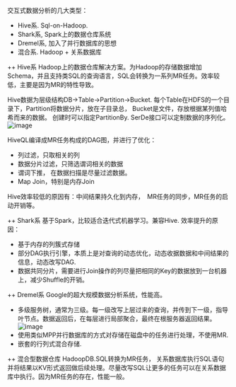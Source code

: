 <!--
title: 大数据日知录 - 交互式数据分析与数据仓库
date: 2017-03-08 20:54:24
tags:
- Big Data
- Data Warehouse
- Hive
-->
交互式数据分析的几大类型：
- Hive系. Sql-on-Hadoop.
- Shark系, Spark上的数据仓库系统
- Dremel系, 加入了并行数据库的思想
- 混合系. Hadoop + 关系数据库

<!-- more -->

++ Hive系
Hadoop上的数据仓库解决方案。为Hadoop的存储数据增加Schema，并且支持类SQL的查询语言，SQL会转换为一系列MR任务。效率较低，主要是因为MR的特性导致。

Hive数据为层级结构DB->Table->Partition->Bucket. 每个Table在HDFS的一个目录下，Partition将数据分片，放在子目录总， Bucket是文件，存放根据某列值哈希而来的数据。
创建时可以指定PartitionBy. SerDe接口可以定制数据的序列化。
![image](https://cdn.edureka.co/blog/wp-content/uploads/2016/12/Hive-Partitions-Buckets-Hive-Tutorial-Edureka.png)

HiveQL编译成MR任务构成的DAG图，并进行了优化：
- 列过滤，只取相关的列
- 数据分片过滤，只筛选谓词相关的数据
- 谓词下推， 在数据扫描是尽量过滤数据。
- Map Join，特别是内存Join

Hive效率较低的原因有：中间结果持久化到内存，　MR任务的同步，MR任务的启动开销等。

++ Shark系
基于Spark，比较适合迭代式机器学习。兼容Hive. 
效率提升的原因：
- 基于内存的列簇式存储
- 部分DAG执行引擎，本质上是对查询的动态优化，动态收据数据和中间结果的信息，动态改写DAG.
- 数据共同分片，需要进行Join操作的列尽量把相同的Key的数据放到一台机器上，减少Shuffle的开销。


++ Dremel系
Google的超大规模数据分析系统，性能高。
- 多级服务树，通常为三级。每一级改写上层过来的查询，并传到下一级，指导叶节点。数据返回后，在每层进行局部聚合，最终在根服务器返回结果。
![image](http://attachbak.dataguru.cn/attachments/forum/201208/24/093455hf0qh4o0yle31ldd.jpg)
- 使用类似MPP并行数据库的方式对存储在磁盘中的任务进行处理，不使用MR.
- 嵌套的行列式混合存储.


++ 混合型数据仓库
HadoopDB.SQL转换为MR任务， 关系数据库执行SQL语句并将结果以KV形式返回做后续处理。尽量改写SQL让更多的任务可以在关系数据库中执行。因为MR任务的存在，性能一般。


